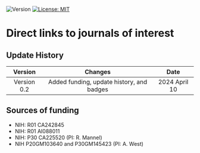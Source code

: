 ![Version](https://img.shields.io/static/v1?label=JournalLinks&message=0.2&color=brightcolor)
[![License: MIT](https://img.shields.io/badge/License-MIT-blue.svg)](https://opensource.org/licenses/MIT)

# Direct links to journals of interest


## Update History

|Version      | Changes                                         | Date                 |
|:-----------:|:-----------------------------------------------:|:--------------------:|
| Version 0.2 |  Added funding, update history, and badges                   | 2024 April 10        |


## Sources of funding

- NIH: R01 CA242845
- NIH: R01 AI088011
- NIH: P30 CA225520 (PI: R. Mannel)
- NIH P20GM103640 and P30GM145423 (PI: A. West)
